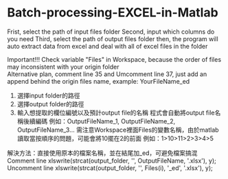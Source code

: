 # Batch-processing-EXCEL-in-Matlab
Frist, select the path of input files folder
Second, input which columns do you need
Third, select the path of output files folder
then, the program will auto extract data from excel and deal with all of excel files in the folder


Important!!!
Check variable "Files" in Workspace, because the order of files may inconsistent with your origin folder  
Alternative plan, comment line 35 and Umcomment line 37, just add an append behind the origin files name, example: YourFileName_ed

1. 選擇input folder的路徑
2. 選擇output folder的路徑
3. 輸入想提取的欄位編號以及預計output file的名稱
程式會自動將output file名稱後續編碼
例如：OutputFileName_1, OutputFileName_2, OutputFileName_3...
需注意Workspace裡面Files的變數名稱，由於matlab讀取當按順序的問題，可能會將10擺在2的前面
例如：1>10>11>2>3>4>5

解決方法：直接使用原本的檔案名稱，並在結尾加_ed，可避免檔案搞混
Comment line xlswrite(strcat(output_folder, '\', OutputFileName, '.xlsx'), y);
Uncomment line xlswrite(strcat(output_folder, '\', Files(i), '_ed', '.xlsx'), y);
